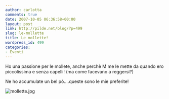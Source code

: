 ```yaml
---
author: carlotta
comments: true
date: 2007-10-05 06:36:58+00:00
layout: post
link: http://pilde.net/blog/?p=499
slug: le-mollette
title: Le mollette!
wordpress_id: 499
categories:
- Eventi
---
```


Ho una passione per le mollete, anche perchè M me le mette da quando ero piccolissima e senza capelli! (ma come facevano a reggersi?)



Ne ho accumulate un bel pò....queste sono le mie preferite!

![mollette.jpg]({{baseurl}}/uploads/2007/10/mollette.jpg)



